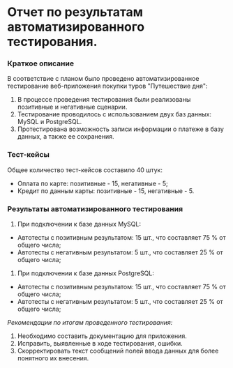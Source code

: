 # Отчет по результатам автоматизированного тестирования.

### Краткое описание

В соответствие с планом было проведено автоматизированное тестирование веб-приложения покупки туров "Путешествие дня":

1. В процессе проведения тестирования были реализованы позитивные и негативные сценарии.
2. Тестирование проводилось с использованием двух баз данных: MySQL и PostgreSQL.
3. Протестирована возможность записи информации о платеже в базу данных, а также ее сохранения.
   
### Тест-кейсы
Общее количество тест-кейсов составило 40 штук:

- Оплата по карте: позитивные - 15, негативные - 5;
- Кредит по данным карты: позитивные - 15, негативные - 5.

### Результаты автоматизированного тестирования

1. При подключении к базе данных MySQL:

- Автотесты с позитивным результатом: 15 шт., что составляет 75 % от общего числа;
- Автотесты с негативным результатом: 5 шт., что составляет 25 % от общего числа;

1. При подключении к базе данных PostgreSQL: 

- Автотесты с позитивным результатом: 15 шт., что составляет 75 % от общего числа;
- Автотесты с негативным результатом: 5 шт., что составляет 25 % от общего числа;

*Рекомендации по итогам проведенного тестирования:*

1. Необходимо составить документацию для приложения.
2. Исправить, выявленные в ходе тестирования, ошибки.
3. Скорректировать текст сообщений полей ввода данных для более понятного их внесения.
